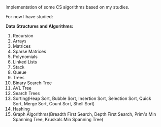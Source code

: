 Implementation of some CS algorithms based on my studies.

For now I have studied:

**Data Structures and Algorithms:**
1. Recursion
2. Arrays
3. Matrices
4. Sparse Matrices
5. Polynomials
6. Linked Lists
7. Stack
8. Queue
9. Trees
10. Binary Search Tree
11. AVL Tree
12. Search Trees
13. Sorting(Heap Sort, Bubble Sort, Insertion Sort, Selection Sort, Quick Sort, Merge Sort, Count Sort, Shell Sort)
14. Hashing
15. Graph Algorithms(Breadth First Search, Depth First Search, Prim's Min Spanning Tree, Kruskals Min Spanning Tree)
